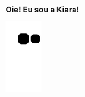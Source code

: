 ## Oie! Eu sou a Kiara! 

![Snake animation](https://github.com/rafaballerini/rafaballerini/blob/output/github-contribution-grid-snake.svg)
